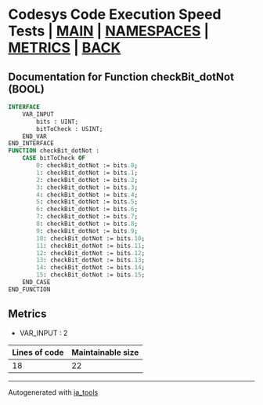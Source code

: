 # Codesys Code Execution Speed Tests | [MAIN] | [NAMESPACES] | [METRICS] | [BACK]  

## Documentation for Function checkBit_dotNot (BOOL)  

```pascal
INTERFACE
    VAR_INPUT 
        bits : UINT;
        bitToCheck : USINT;
    END_VAR
END_INTERFACE
FUNCTION checkBit_dotNot :
    CASE bitToCheck OF
    	0: checkBit_dotNot := bits.0;
    	1: checkBit_dotNot := bits.1;
    	2: checkBit_dotNot := bits.2;
    	3: checkBit_dotNot := bits.3;
    	4: checkBit_dotNot := bits.4;
    	5: checkBit_dotNot := bits.5;
    	6: checkBit_dotNot := bits.6;
    	7: checkBit_dotNot := bits.7;
    	8: checkBit_dotNot := bits.8;
    	9: checkBit_dotNot := bits.9;
    	10: checkBit_dotNot := bits.10;
    	11: checkBit_dotNot := bits.11;
    	12: checkBit_dotNot := bits.12;
    	13: checkBit_dotNot := bits.13;
    	14: checkBit_dotNot := bits.14;
    	15: checkBit_dotNot := bits.15;
    END_CASE
END_FUNCTION
```

## Metrics  

- VAR_INPUT : 2

| Lines of code | Maintainable size |
| ------------- | ----------------- |
| 18 | 22 |

---
Autogenerated with [ia_tools](https://github.com/tkucic/ia_tools)  

[MAIN]: ../../../../index_st.md
[NAMESPACES]: ../../nsList_st.md
[METRICS]: ../../../metrics_st.md
[BACK]: ../nsMain_st.md
